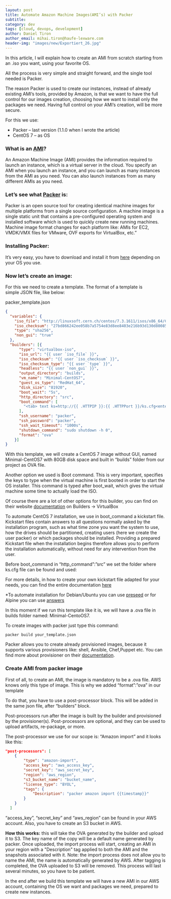 ```yaml
---
layout: post
title: Automate Amazon Machine Images(AMI’s) with Packer
subtitle: 
category: dev
tags: [cloud, devops, development]
author: Daniel Tiron
author_email: mihai.tiron@haufe-lexware.com 
header-img: "images/new/Exportiert_26.jpg"
---
```


In this article, I will explain how to create an AMI from scratch starting from an .iso you want, using your favorite OS.

All the process is very simple and straight forward, and the single tool needed is Packer.

The reason Packer is used to create our instances, instead of already existing AMI’s tools, provided by Amazon, is that we want to have the full control for our images creation, choosing how we want to install only the packages we need.
Having full control on your AMI’s creation, will be more secure.

For this we use:
+	Packer – last version (1.1.0 when I wrote the article)
+	CentOS 7 – as OS

### What is an [AMI](http://docs.aws.amazon.com/AWSEC2/latest/UserGuide/AMIs.html)?

An Amazon Machine Image (AMI) provides the information required to launch an instance, which is a virtual server in the cloud. You specify an AMI when you launch an instance, and you can launch as many instances from the AMI as you need. You can also launch instances from as many different AMIs as you need.

### Let’s see what [Packer](https://www.packer.io/docs/index.html) is:

Packer is an open source tool for creating identical machine images for multiple platforms from a single source configuration. 
A machine image is a single static unit that contains a pre-configured operating system and installed software which is used to quickly create new running machines. Machine image format changes for each platform like: AMIs for EC2, VMDK/VMX files for VMware, OVF exports for VirtualBox, etc.”

### Installing Packer:

It’s very easy, you have to download and install it from [here](https://www.packer.io/downloads.html) depending on your OS you use.

### Now let’s create an image:

For this we need to create a template. The format of a template is simple JSON file, like below:

packer_template.json
```json
{
  "variables": {
    "iso_file": "http://linuxsoft.cern.ch/centos/7.3.1611/isos/x86_64/CentOS-7-x86_64-Minimal-1611.iso",
    "iso_checksum": "27bd866242ee058b7a5754e83d8ee8403e216b93d130d800852a96f41c34d86a",
    "type": "sha256",
    "non_gui": "true"
  },
  "builders": [{
      "type": "virtualbox-iso",
      "iso_url": "{{ user `iso_file` }}",
      "iso_checksum": "{{ user `iso_checksum` }}",
      "iso_checksum_type": "{{ user `type` }}",
      "headless": "{{ user `non_gui` }}",
      "output_directory": "builds",
      "vm_name": "Minimal-CentOS7",
      "guest_os_type": "RedHat_64",
      "disk_size": "81920",
      "boot_wait": "5s",
      "http_directory": "src",
      "boot_command": [
        "<tab> text ks=http://{{ .HTTPIP }}:{{ .HTTPPort }}/ks.cfg<enter><wait>"
      ],
      "ssh_username": "packer",
      "ssh_password": "packer",
      "ssh_wait_timeout": "1000s",
      "shutdown_command": "sudo shutdown -h 0",
      "format": "ova"
    }]
}
```

With this template, we will create a CentOS 7 image without GUI, named Minimal-CentOS7 with 80GB disk space and built in “builds” folder from our project as OVA file.

Another option we used is Boot command. This is very important, specifies the keys to type when the virtual machine is first booted in order to start the OS installer. This command is typed after boot_wait, which gives the virtual machine some time to actually load the ISO.

Of course there are a lot of other options for this builder,  you can find on their website [documentation](https://www.packer.io/docs/builders/index.html) on Builders -> VirtualBox

To automate CentOS 7 installation, we use in boot_command a kickstart file. Kickstart files contain answers to all questions normally asked by the installation program, such as what time zone you want the system to use, how the drives should be partitioned, creating users (here we create the user packer) or which packages should be installed. Providing a prepared Kickstart file when the installation begins therefore allows you to perform the installation automatically, without need for any intervention from the user.  

Before boot_command in “http_command”:”src” we set the folder where ks.cfg file can be found and used: 

For more details, in how to create your own kickstart file adapted for your needs, you can find the entire documentation [here](https://access.redhat.com/documentation/en-US/Red_Hat_Enterprise_Linux/7/html/Installation_Guide/chap-kickstart-installations.html)

*To automate installation for Debian/Ubuntu you can use [preseed](https://wiki.debian.org/DebianInstaller/Preseed) or for Alpine you can use [answers](https://wiki.alpinelinux.org/wiki/Alpine_setup_scripts)

In this moment if we run this template like it is, we will have a .ova file in builds folder named: Minimal-CentoOS7.

To create images with packer just type this command: 
```shell
packer build your_template.json
```
Packer allows you to create already provisioned images, because it supports various provisioners like: shell, Ansible, Chef,Puppet etc. You can find more about provisioner on their [documentation](https://www.packer.io/docs/provisioners/index.html). 

### Create AMI from packer image

First of all, to create an AMI, the image is mandatory to be a .ova file. AWS knows only this type of image. This is why we added “format”:”ova” in our template

To do that, you have to use a post-processor block. This will be added in the same json file, after “builders” block. 

Post-processors run after the image is built by the builder and provisioned by the provisioner(s). Post-processors are optional, and they can be used to upload artifacts, re-package, or more.

The post-processor we use for our scope is: “Amazon import” and it looks like this:

```json
"post-processors": [
    {
        "type": "amazon-import",
        "access_key": "aws_access_key",
        "secret_key": "aws_secret_key",
        "region": "aws_region",
        "s3_bucket_name": "bucket_name",
        "license_type": "BYOL",
        "tags": {
            "Description": "packer amazon import {{timestamp}}"
        }
    }
  ]
```
“access_key”, “secret_key” and “aws_region” can be found in your AWS account. 
Also, you have to create an S3 bucket in AWS.

**How this works:** this will take the OVA generated by the builder and upload it to S3. The key name of the copy will be a default name generated by packer.
Once uploaded, the import process will start, creating an AMI in your region with a "Description" tag applied to both the AMI and the snapshots associated with it. Note: the import process does not allow you to name the AMI, the name is automatically generated by AWS.
After tagging is completed, the OVA uploaded to S3 will be removed.
This process will last several minutes, so you have to be patient.

In the end after we build this template we will have a new AMI in our AWS account, containing the OS we want and packages we need, prepared to create new instances. 



